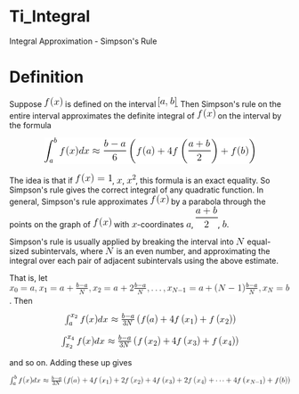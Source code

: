 # Ti_Integral
Integral Approximation - Simpson's Rule

# Definition

Suppose ![f_x](img/f_x.gif) is defined on the interval ![from_a_to_b](img/a_b.gif). Then Simpson's rule on the entire interval approximates the definite integral of ![f_x](img/f_x.gif) on the interval by the formula

<p align="center">
  <img src="img/integral_s.gif">
</p>

The idea is that if ![f_x_eq_1](img/fx_eq_1.gif), ![x](img/x.gif), ![sqr_x](img/square_x.gif), this formula is an exact equality. So Simpson's rule gives the correct integral of any quadratic function. In general, Simpson's rule approximates ![f_x](img/f_x.gif) by a parabola through the points on the graph of ![f_x](img/f_x.gif) with ![x](img/x.gif)-coordinates ![a](img/a.gif), ![a_plus_b_div_2](img/a_plus_b_2.gif), ![b](img/b.gif).

Simpson's rule is usually applied by breaking the interval into ![N](img/N.gif) equal-sized subintervals, where ![N](img/N.gif) is an even number, and approximating the integral over each pair of adjacent subintervals using the above estimate.

That is, let ![f_x](img/equations.gif). Then

<p align="center">
  <img src="img/int_2.gif">
</p>

<p align="center">
  <img src="img/int_3.gif">
</p>

and so on. Adding these up gives

<p align="center">
  <img src="img/int_4.gif">
</p>